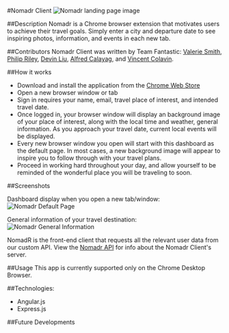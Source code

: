 #Nomadr Client
![Nomadr landing page image](http://alfredcalayag.com/imgs/nomadr_screenshot_1.jpg)

##Description
Nomadr is a Chrome browser extension that motivates users to achieve their travel goals. Simply enter a city and departure date to see inspiring photos, information, and events in each new tab.


##Contributors
Nomadr Client was written by Team Fantastic: [Valerie Smith](https://github.com/valeriesmith), [Philip Riley](https://github.com/philril), [Devin Liu](https://github.com/devin-liu), [Alfred Calayag](https://github.com/alfredcalayag), and [Vincent Colavin](https://github.com/vcolavin).


##How it works

- Download and install the application from the [Chrome Web Store](https://chrome.google.com/webstore/detail/nomadr-chrome-extension/gcifaneknadinbeimapfcaimlofdcfhj)
- Open a new browser window or tab
- Sign in requires your name, email, travel place of interest, and intended travel date.
- Once logged in, your browser window will display an background image of your place of interest, along with the local time and weather, general information.  As you approach your travel date, current local events will be displayed.
- Every new browser window you open will start with this dashboard as the default page.  In most cases, a new background image will appear to inspire you to follow through with your travel plans.
- Proceed in working hard throughout your day, and allow yourself to be reminded of the wonderful place you will be traveling to soon.

##Screenshots

Dashboard display when you open a new tab/window:
![Nomadr Default Page](http://alfredcalayag.com/imgs/nomadr_screenshot_2.jpg)

General information of your travel destination:
![Nomadr General Information](http://alfredcalayag.com/imgs/nomadr_screenshot_3.jpg)

NomadR is the front-end client that requests all the relevant user data from our custom API.  View the [Nomadr API](https://github.com/Nomadr/Nomadr-api) for info about the Nomadr Client's server.

##Usage
This app is currently supported only on the Chrome Desktop Browser.


##Technologies:
- Angular.js
- Express.js

##Future Developments